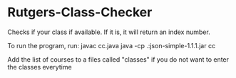 # Rutgers-Class-Checker
Checks if your class if available.  If it is, it will return an index number.

To run the program, run:
javac cc.java
java -cp .:json-simple-1.1.1.jar cc

Add the list of courses to a files called "classes" if you do not want to enter
the classes everytime
